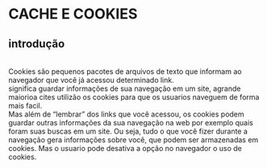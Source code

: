 # CACHE E COOKIES
## introdução
<br>
Cookies são pequenos pacotes de arquivos de texto que informam ao navegador que você já acessou determinado link.
<br>
significa guardar informações de sua navegação em um site, agrande maiorioa cites utilizão os cookies para que os usuarios naveguem de forma mais facil.
<br>
Mas além de “lembrar” dos links que você acessou, os cookies podem guardar outras informações da sua navegação na web por exemplo quais foram suas buscas em um site. Ou seja, tudo o que você fizer durante a navegação gera informações sobre você, que podem ser armazenadas em cookies. Mas o usuario pode desativa a opção no navegador o uso de cookies.
<br>










